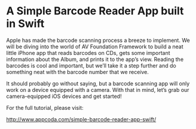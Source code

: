 # A Simple Barcode Reader App built in Swift

Apple has made the barcode scanning process a breeze to implement. We will be diving into the world of AV Foundation Framework to build a neat little iPhone app that reads barcodes on CDs, gets some important information about the Album, and prints it to the app’s view. Reading the barcodes is cool and important, but we’ll take it a step further and do something neat with the barcode number that we receive.

It should probably go without saying, but a barcode scanning app will only work on a device equipped with a camera. With that in mind, let’s grab our camera-equipped iOS devices and get started!

For the full tutorial, please visit:

http://www.appcoda.com/simple-barcode-reader-app-swift/
